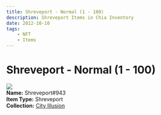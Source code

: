 ```yaml
---
title: Shreveport - Normal (1 - 100)
description: Shreveport Items in Chia Inventory
date: 2022-10-10
tags:
    - NFT
    - Items
---
```


# Shreveport - Normal (1 - 100)
<div class="item_thumbnail">
<img loading="lazy" src="https://i6ytb3ebofltfrpxcpvxy4mzfbczkuc6v2sngew2pxsgknra.arweave.net/R7Ew7IFxVzLF9xP-rfHG-ZKEWVUF6upNMS2n3kZTYgo"><br/>
<div><strong>Name:</strong> Shreveport#943</div>
<div><strong>Item Type:</strong> Shreveport</div>
<div><strong>Collection:</strong> <a href="https://www.spacescan.io/xch/nft/collection/col1lend2dcn558km4wcwta4xnkfv3xpcmlp9kyt0m909emvfxechlyqdl5ndg">City Illusion</a></div>
</div>

